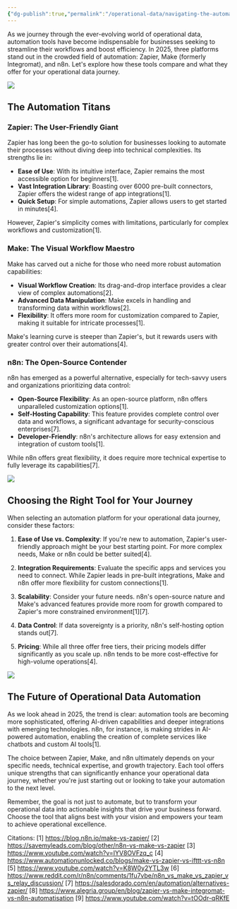 ```yaml
---
{"dg-publish":true,"permalink":"/operational-data/navigating-the-automation-landscape/"}
---
```


As we journey through the ever-evolving world of operational data, automation tools have become indispensable for businesses seeking to streamline their workflows and boost efficiency. In 2025, three platforms stand out in the crowded field of automation: Zapier, Make (formerly Integromat), and n8n. Let's explore how these tools compare and what they offer for your operational data journey.

![](https://i.imgur.com/LvTnLYp.png)

## The Automation Titans

### Zapier: The User-Friendly Giant

Zapier has long been the go-to solution for businesses looking to automate their processes without diving deep into technical complexities. Its strengths lie in:

- **Ease of Use**: With its intuitive interface, Zapier remains the most accessible option for beginners[1].
- **Vast Integration Library**: Boasting over 6000 pre-built connectors, Zapier offers the widest range of app integrations[1].
- **Quick Setup**: For simple automations, Zapier allows users to get started in minutes[4].

However, Zapier's simplicity comes with limitations, particularly for complex workflows and customization[1].

### Make: The Visual Workflow Maestro

Make has carved out a niche for those who need more robust automation capabilities:

- **Visual Workflow Creation**: Its drag-and-drop interface provides a clear view of complex automations[2].
- **Advanced Data Manipulation**: Make excels in handling and transforming data within workflows[2].
- **Flexibility**: It offers more room for customization compared to Zapier, making it suitable for intricate processes[1].

Make's learning curve is steeper than Zapier's, but it rewards users with greater control over their automations[4].

### n8n: The Open-Source Contender

n8n has emerged as a powerful alternative, especially for tech-savvy users and organizations prioritizing data control:

- **Open-Source Flexibility**: As an open-source platform, n8n offers unparalleled customization options[1].
- **Self-Hosting Capability**: This feature provides complete control over data and workflows, a significant advantage for security-conscious enterprises[7].
- **Developer-Friendly**: n8n's architecture allows for easy extension and integration of custom tools[1].

While n8n offers great flexibility, it does require more technical expertise to fully leverage its capabilities[7].

![](https://i.imgur.com/eNAfQvb.png)

## Choosing the Right Tool for Your Journey

When selecting an automation platform for your operational data journey, consider these factors:

1. **Ease of Use vs. Complexity**: If you're new to automation, Zapier's user-friendly approach might be your best starting point. For more complex needs, Make or n8n could be better suited[4].

2. **Integration Requirements**: Evaluate the specific apps and services you need to connect. While Zapier leads in pre-built integrations, Make and n8n offer more flexibility for custom connections[1].

3. **Scalability**: Consider your future needs. n8n's open-source nature and Make's advanced features provide more room for growth compared to Zapier's more constrained environment[1][7].

4. **Data Control**: If data sovereignty is a priority, n8n's self-hosting option stands out[7].

5. **Pricing**: While all three offer free tiers, their pricing models differ significantly as you scale up. n8n tends to be more cost-effective for high-volume operations[4].

![](https://i.imgur.com/Cip4Zva.png)

## The Future of Operational Data Automation

As we look ahead in 2025, the trend is clear: automation tools are becoming more sophisticated, offering AI-driven capabilities and deeper integrations with emerging technologies. n8n, for instance, is making strides in AI-powered automation, enabling the creation of complete services like chatbots and custom AI tools[1].

The choice between Zapier, Make, and n8n ultimately depends on your specific needs, technical expertise, and growth trajectory. Each tool offers unique strengths that can significantly enhance your operational data journey, whether you're just starting out or looking to take your automation to the next level.

Remember, the goal is not just to automate, but to transform your operational data into actionable insights that drive your business forward. Choose the tool that aligns best with your vision and empowers your team to achieve operational excellence.

Citations:
[1] https://blog.n8n.io/make-vs-zapier/
[2] https://savemyleads.com/blog/other/n8n-vs-make-vs-zapier
[3] https://www.youtube.com/watch?v=IYV8OVFzq_c
[4] https://www.automationunlocked.co/blogs/make-vs-zapier-vs-ifttt-vs-n8n
[5] https://www.youtube.com/watch?v=K8W0y2YTL3w
[6] https://www.reddit.com/r/n8n/comments/1fu7vbe/n8n_vs_make_vs_zapier_vs_relay_discussion/
[7] https://salesdorado.com/en/automation/alternatives-zapier/
[8] https://www.alegria.group/en/blog/zapier-vs-make-integromat-vs-n8n-automatisation
[9] https://www.youtube.com/watch?v=tOOdr-qRKfE
